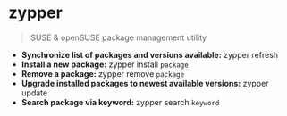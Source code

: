 # zypper
> SUSE & openSUSE package management utility
- **Synchronize list of packages and versions available:**
zypper refresh
- **Install a new package:**
zypper install `package`
- **Remove a package:**
zypper remove `package`
- **Upgrade installed packages to newest available versions:**
zypper update
- **Search package via keyword:**
zypper search `keyword`
